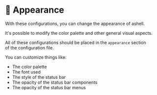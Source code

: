 # 🎨 Appearance

With these configurations, you can change the appearance of ashell.

It's possible to modify the color palette and other general visual aspects.

All of these configurations should be placed in the `appearance` section  
of the configuration file.

You can customize things like:

- The color palette
- The font used
- The style of the status bar
- The opacity of the status bar components
- The opacity of the status bar menus
